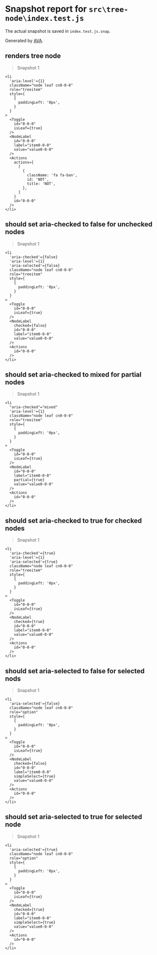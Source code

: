 # Snapshot report for `src\tree-node\index.test.js`

The actual snapshot is saved in `index.test.js.snap`.

Generated by [AVA](https://ava.li).

## renders tree node

> Snapshot 1

    <li
      'aria-level'={1}
      className="node leaf cn0-0-0"
      role="treeitem"
      style={
        {
          paddingLeft: '0px',
        }
      }
    >
      <Toggle
        id="0-0-0"
        isLeaf={true}
      />
      <NodeLabel
        id="0-0-0"
        label="item0-0-0"
        value="value0-0-0"
      />
      <Actions
        actions={
          [
            {
              className: 'fa fa-ban',
              id: 'NOT',
              title: 'NOT',
            },
          ]
        }
        id="0-0-0"
      />
    </li>

## should set aria-checked to false for unchecked nodes

> Snapshot 1

    <li
      'aria-checked'={false}
      'aria-level'={1}
      'aria-selected'={false}
      className="node leaf cn0-0-0"
      role="treeitem"
      style={
        {
          paddingLeft: '0px',
        }
      }
    >
      <Toggle
        id="0-0-0"
        isLeaf={true}
      />
      <NodeLabel
        checked={false}
        id="0-0-0"
        label="item0-0-0"
        value="value0-0-0"
      />
      <Actions
        id="0-0-0"
      />
    </li>

## should set aria-checked to mixed for partial nodes

> Snapshot 1

    <li
      "aria-checked"="mixed"
      'aria-level'={1}
      className="node leaf cn0-0-0"
      role="treeitem"
      style={
        {
          paddingLeft: '0px',
        }
      }
    >
      <Toggle
        id="0-0-0"
        isLeaf={true}
      />
      <NodeLabel
        id="0-0-0"
        label="item0-0-0"
        partial={true}
        value="value0-0-0"
      />
      <Actions
        id="0-0-0"
      />
    </li>

## should set aria-checked to true for checked nodes

> Snapshot 1

    <li
      'aria-checked'={true}
      'aria-level'={1}
      'aria-selected'={true}
      className="node leaf cn0-0-0"
      role="treeitem"
      style={
        {
          paddingLeft: '0px',
        }
      }
    >
      <Toggle
        id="0-0-0"
        isLeaf={true}
      />
      <NodeLabel
        checked={true}
        id="0-0-0"
        label="item0-0-0"
        value="value0-0-0"
      />
      <Actions
        id="0-0-0"
      />
    </li>

## should set aria-selected to false for selected nods

> Snapshot 1

    <li
      'aria-selected'={false}
      className="node leaf cn0-0-0"
      role="option"
      style={
        {
          paddingLeft: '0px',
        }
      }
    >
      <Toggle
        id="0-0-0"
        isLeaf={true}
      />
      <NodeLabel
        checked={false}
        id="0-0-0"
        label="item0-0-0"
        simpleSelect={true}
        value="value0-0-0"
      />
      <Actions
        id="0-0-0"
      />
    </li>

## should set aria-selected to true for selected node

> Snapshot 1

    <li
      'aria-selected'={true}
      className="node leaf cn0-0-0"
      role="option"
      style={
        {
          paddingLeft: '0px',
        }
      }
    >
      <Toggle
        id="0-0-0"
        isLeaf={true}
      />
      <NodeLabel
        checked={true}
        id="0-0-0"
        label="item0-0-0"
        simpleSelect={true}
        value="value0-0-0"
      />
      <Actions
        id="0-0-0"
      />
    </li>
